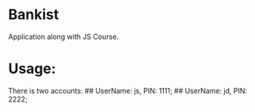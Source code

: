 # Bankist

Application along with JS Course.

# Usage:

There is two accounts: ## UserName: js, PIN: 1111; ## UserName: jd, PIN: 2222;
